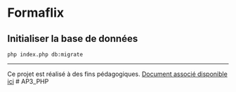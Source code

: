 # Formaflix

## Initialiser la base de données

```shell
php index.php db:migrate
```


---

Ce projet est réalisé à des fins pédagogiques. [Document associé disponible ici](https://cours.brosseau.ovh/tp/php/mvc/tp1.html)
#   A P 3 _ P H P  
 